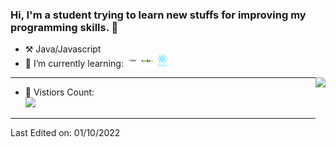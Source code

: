 ### Hi, I'm a student trying to learn new stuffs for improving my programming skills. 👋

- :hammer_and_pick: Java/Javascript
- 🌱 I’m currently learning: <img height="20" weight="20" src="https://raw.githubusercontent.com/github/explore/80688e429a7d4ef2fca1e82350fe8e3517d3494d/topics/jquery/jquery.png"> <img height="20" weight="20" src="https://raw.githubusercontent.com/devicons/devicon/master/icons/nodejs/nodejs-original-wordmark.svg"> <img height="20" weight="20" src="https://raw.githubusercontent.com/devicons/devicon/master/icons/react/react-original-wordmark.svg"> 

<img height="250" weight="250" align="right" src="https://media4.giphy.com/media/VekcnHOwOI5So/giphy.gif?cid=ecf05e4730pe7qry6c39z6kawgfr1mblxe96dilo9jfeiv5e&rid=giphy.gif&ct=g">


<hr>

- :eyes: Vistiors Count: <br>
![](https://visitor-badge.glitch.me/badge?page_id=Swampy469.README.md)

<hr>

Last Edited on: 01/10/2022
